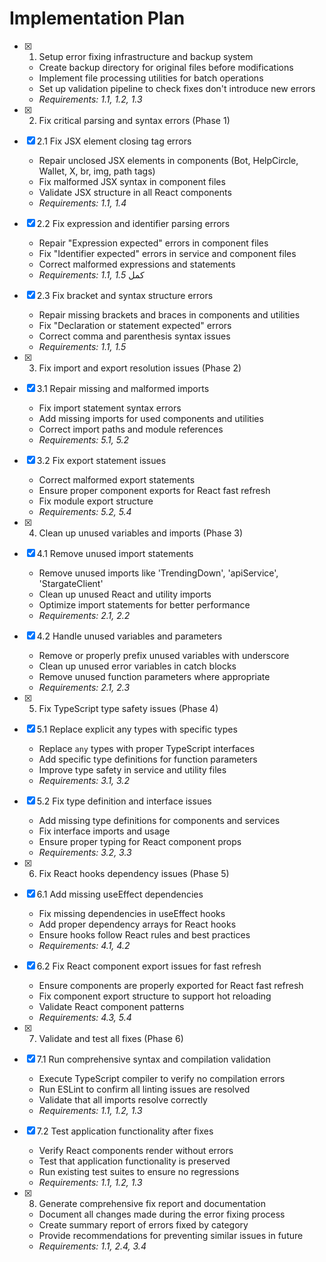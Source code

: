 # Implementation Plan

- [x] 1. Setup error fixing infrastructure and backup system
  - Create backup directory for original files before modifications
  - Implement file processing utilities for batch operations
  - Set up validation pipeline to check fixes don't introduce new errors
  - _Requirements: 1.1, 1.2, 1.3_

- [x] 2. Fix critical parsing and syntax errors (Phase 1)
- [x] 2.1 Fix JSX element closing tag errors
  - Repair unclosed JSX elements in components (Bot, HelpCircle, Wallet, X, br, img, path tags)
  - Fix malformed JSX syntax in component files
  - Validate JSX structure in all React components
  - _Requirements: 1.1, 1.4_

- [x] 2.2 Fix expression and identifier parsing errors
  - Repair "Expression expected" errors in component files
  - Fix "Identifier expected" errors in service and component files
  - Correct malformed expressions and statements
  - _Requirements: 1.1, 1.5_
كمل 
- [x] 2.3 Fix bracket and syntax structure errors
  - Repair missing brackets and braces in components and utilities
  - Fix "Declaration or statement expected" errors
  - Correct comma and parenthesis syntax issues
  - _Requirements: 1.1, 1.5_

- [x] 3. Fix import and export resolution issues (Phase 2)
- [x] 3.1 Repair missing and malformed imports
  - Fix import statement syntax errors
  - Add missing imports for used components and utilities
  - Correct import paths and module references
  - _Requirements: 5.1, 5.2_

- [x] 3.2 Fix export statement issues
  - Correct malformed export statements
  - Ensure proper component exports for React fast refresh
  - Fix module export structure
  - _Requirements: 5.2, 5.4_

- [x] 4. Clean up unused variables and imports (Phase 3)
- [x] 4.1 Remove unused import statements
  - Remove unused imports like 'TrendingDown', 'apiService', 'StargateClient'
  - Clean up unused React and utility imports
  - Optimize import statements for better performance
  - _Requirements: 2.1, 2.2_

- [x] 4.2 Handle unused variables and parameters
  - Remove or properly prefix unused variables with underscore
  - Clean up unused error variables in catch blocks
  - Remove unused function parameters where appropriate
  - _Requirements: 2.1, 2.3_

- [x] 5. Fix TypeScript type safety issues (Phase 4)
- [x] 5.1 Replace explicit any types with specific types
  - Replace `any` types with proper TypeScript interfaces
  - Add specific type definitions for function parameters
  - Improve type safety in service and utility files
  - _Requirements: 3.1, 3.2_

- [x] 5.2 Fix type definition and interface issues
  - Add missing type definitions for components and services
  - Fix interface imports and usage
  - Ensure proper typing for React component props
  - _Requirements: 3.2, 3.3_

- [x] 6. Fix React hooks dependency issues (Phase 5)
- [x] 6.1 Add missing useEffect dependencies
  - Fix missing dependencies in useEffect hooks
  - Add proper dependency arrays for React hooks
  - Ensure hooks follow React rules and best practices
  - _Requirements: 4.1, 4.2_

- [x] 6.2 Fix React component export issues for fast refresh
  - Ensure components are properly exported for React fast refresh
  - Fix component export structure to support hot reloading
  - Validate React component patterns
  - _Requirements: 4.3, 5.4_

- [x] 7. Validate and test all fixes (Phase 6)
- [x] 7.1 Run comprehensive syntax and compilation validation
  - Execute TypeScript compiler to verify no compilation errors
  - Run ESLint to confirm all linting issues are resolved
  - Validate that all imports resolve correctly
  - _Requirements: 1.1, 1.2, 1.3_

- [x] 7.2 Test application functionality after fixes
  - Verify React components render without errors
  - Test that application functionality is preserved
  - Run existing test suites to ensure no regressions
  - _Requirements: 1.1, 1.2, 1.3_

- [x] 8. Generate comprehensive fix report and documentation
  - Document all changes made during the error fixing process
  - Create summary report of errors fixed by category
  - Provide recommendations for preventing similar issues in future
  - _Requirements: 1.1, 2.4, 3.4_